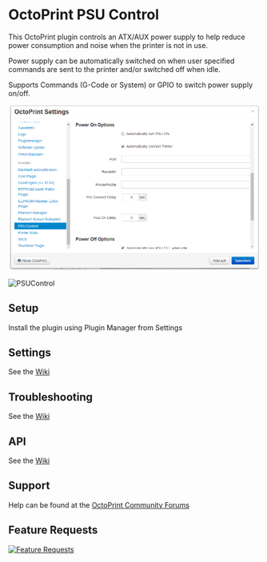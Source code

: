 # OctoPrint PSU Control
This OctoPrint plugin controls an ATX/AUX power supply to help reduce power consumption and noise when the printer is not in use.

Power supply can be automatically switched on when user specified commands are sent to the printer and/or switched off when idle.

Supports Commands (G-Code or System) or GPIO to switch power supply on/off.

![PSUControl](psucontrol_navbar_settings.png?raw=true)
 
![PSUControl](psucontrol_power_on_options.png?raw=true)
 
## Setup
Install the plugin using Plugin Manager from Settings
 
## Settings
See the [Wiki](https://github.com/kantlivelong/OctoPrint-PSUControl/wiki/Settings)
 
## Troubleshooting
See the [Wiki](https://github.com/kantlivelong/OctoPrint-PSUControl/wiki/Troubleshooting)

## API
See the [Wiki](https://github.com/kantlivelong/OctoPrint-PSUControl/wiki/API)

## Support
Help can be found at the [OctoPrint Community Forums](https://community.octoprint.org)

## Feature Requests
[![Feature Requests](https://feathub.com/kantlivelong/OctoPrint-PSUControl?format=svg)](https://feathub.com/kantlivelong/OctoPrint-PSUControl)
